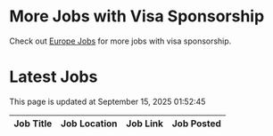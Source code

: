 # More Jobs with Visa Sponsorship

Check out [Europe Jobs](https://github.com/sureshparimi/europejobs#latest-jobs) for more jobs with visa sponsorship.

# Latest Jobs

This page is updated at September 15, 2025 01:52:45

| Job Title | Job Location | Job Link | Job Posted |
| --- | --- | --- | --- |
